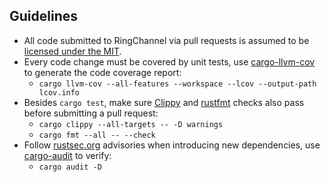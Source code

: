 ## Guidelines

* All code submitted to RingChannel via pull requests is
assumed to be [licensed under the MIT][LICENSE].
* Every code change must be covered by unit tests, use [cargo-llvm-cov] to generate the code coverage report:
  + `cargo llvm-cov --all-features --workspace --lcov --output-path lcov.info`
* Besides `cargo test`, make sure [Clippy] and [rustfmt] checks also pass before submitting a pull request:
  + `cargo clippy --all-targets -- -D warnings`
  + `cargo fmt --all -- --check`
* Follow [rustsec.org] advisories when introducing new dependencies, use [cargo-audit] to verify:
  + `cargo audit -D`

[LICENSE]:        https://github.com/brunocodutra/ring-channel/blob/master/LICENSE
[rustsec.org]:    https://rustsec.org/advisories/

[Clippy]:         https://github.com/rust-lang/rust-clippy#usage
[rustfmt]:        https://github.com/rust-lang/rustfmt#quick-start
[cargo-llvm-cov]: https://github.com/taiki-e/cargo-llvm-cov#usage
[cargo-audit]:    https://github.com/RustSec/cargo-audit#installation
